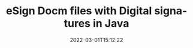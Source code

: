 ---
############################# Static ############################
layout: "auto-gen-signature"
date: 2022-03-01T15:12:22
draft: false
operation: Sign
signaturetype: Digital
fileformat: Docm
productName: Java
lang: en
productCode: java
otherformats: pdf doc docx docm dot dotx odt ott xls xlsx xlsm xlsb ods ots xltx xltm pptx pptm
breadcrumb: Put Digital signature on Docm for Java

############################# Head ############################
head_title: "Adding Digital electronic signatures to Docm file with Java"
head_description: "Put Digital Signature on Docm file for Java using a few lines of code. Use the GroupDocs Document Signature API to sign dozens of file formats."

############################# Header ############################
title: "eSign Docm files with Digital signatures in Java"
description: "How to add Digital signature with a few lines of Java code"
bg_image: "https://cms.admin.containerize.com/templates/aspose/App_Themes/V3/images/bg/header1.png"
bg_overlay: false
button:
    enable: true

############################# SubMenu ############################
submenu:
    enable: true

    left:
        img_alt: "GroupDocs.Signature for Java"
        image: "https://cms.admin.containerize.com/templates/groupdocs/images/product-logos/90x90-noborder/groupdocs-signature-java.png"
        product: "GroupDocs.Signature"
        platform: "Java"



############################# About ############################
about:
    enable: true
    title: "About GroupDocs.Signature for Java Digital signatures API"
    content: |
        [GroupDocs.Signature for Java](https://products.groupdocs.com/signature/java/) is a popular API to esign documents with the digital electronic signatures, with digital certificates. For the Digital signatures API uses PFX certificate files to esign document with password protected private and public keys. The Digital signatures might be used to certify business documents with eSign PDF particular page, certify entire Microsoft Office documents like Words, Excel, Powerpoint files, and Open Office documents. Customers can easily manipulate the signatures like editing them, removing or adjust. The API provides a way to search and verify signatures. Moreover, a lot of abilities for signatures customization are provided.
    

############################# Steps ############################
steps:
    enable: true
    title_left: "Steps to sign Docm with Digital in Java"
    content_left: |
        [GroupDocs.Signature for Java](https://products.groupdocs.com/signature/java/) provides ability to sign Docm documents with Digital signatures quickly and easily.
        
        * Create an instance of Signature class providing Docm file supposed to signing as path or memory stream
        * Instantiate SignOptions class and set all demanded data.
        * Invoke the Signature.Sign() method passing output Docm file or memory stream

    title_right: " System Requirements"
    content_right: |
        GroupDocs.Signature for Java are supported on all major platforms and operating systems. Before executing the code below, please make sure that you have the following prerequisites installed on your system.

        * Operating systems: Microsoft Windows, Linux, MacOS
        * Development environments: NetBeans, Intellij IDEA, Eclipse, etc.
        * Java runtime: J2SE 6.0 and above
        * Get the latest GroupDocs.Signature for Java from [Maven](https://repository.groupdocs.com/webapp/#/artifacts/browse/tree/General/repo/com/groupdocs/groupdocs-signature)
         
    code: |
        ```java    
                
        // Set up input Docm file
        String filePath = "input.docm";
        // Set up output file
        String outputFilePath = "output.docm";
        // Provide digital certificate
        String certificateFilePath = "certificate.pfx";

        // Instantiate Signature for input file
        Signature signature = new Signature(filePath);

        //Provide sign options
        DigitalSignOptions options = new DigitalSignOptions(certificateFilePath);

        // set certificate password
        options.setPassword("1234567890");

        // set signature position
        options.setLeft(50);
        options.setTop(200);

        // sign Docm document
        SignResult result = signature.sign(outputFilePath, options);

        ```

############################# Demos ############################
demos:
    enable: true
    title: "Signing Docm documents with Digital Live Demo"
    content: |
       Sign Docm file with various signatures right now by visiting the [GroupDocs.Signature App](https://products.groupdocs.app/signature/family) website. Free online demo waiting for you.          

############################# More Formats ############################
more_formats:
    enable: true
    title: "Other supported Digital signatures for Java"
    content: |
        "You can also sign Docm with other signature types. Please see the list below."
    format: 
       
       
back_to_top:
    enable: true
---